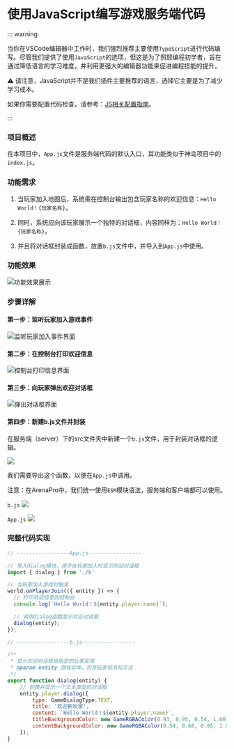 # 使用JavaScript编写游戏服务端代码


::: warning

当你在VSCode编辑器中工作时，我们强烈推荐主要使用`TypeScript`进行代码编写。尽管我们提供了使用`JavaScript`的选项，但这是为了照顾编程初学者，旨在通过降低语言的学习难度，并利用更强大的编辑器功能来促进编程技能的提升。

⚠️ 请注意，JavaScript并不是我们插件主要推荐的语言，选择它主要是为了减少学习成本。

如果你需要配置代码检查，请参考：[JS相关配置指南](/bestPractices/allowJs)。

:::

### 项目概述

在本项目中，`App.js`文件是服务端代码的默认入口，其功能类似于神岛项目中的`index.js`。

### 功能需求


1. 当玩家加入地图后，系统需在控制台输出包含玩家名称的欢迎信息：`Hello World！{玩家名称}`。

2. 同时，系统应向该玩家展示一个独特的对话框，内容同样为：`Hello World！{玩家名称}`。

3. 并且将对话框封装成函数，放置`b.js`文件中，并导入到`App.js`中使用。

### 功能效果

![功能效果展示](/QQ20241025-105839.png)

### 步骤详解

#### 第一步：监听玩家加入游戏事件

![监听玩家加入事件界面](/QQ20241025-105932.png)

#### 第二步：在控制台打印欢迎信息

![控制台打印信息界面](/QQ20241025-110039.png)

#### 第三步：向玩家弹出欢迎对话框

![弹出对话框界面](/QQ20241025-110125.png)

#### 第四步：新建b.js文件并封装

在服务端（server）下的src文件夹中新建一个`b.js`文件，用于封装对话框的逻辑。

![](/QQ20241129-120537.png)

我们需要导出这个函数，以便在`App.js`中调用。

注意：在ArenaPro中，我们统一使用`ESM`模块语法，服务端和客户端都可以使用。

`b.js`
![](/QQ20241129-120550.png)

`App.js`
![](/QQ20241129-120601.png)

### 完整代码实现

```javascript
// -----------------App.js-----------------

// 导入dialog模块，用于在玩家加入时显示欢迎对话框
import { dialog } from './b'

// 当玩家加入游戏时触发
world.onPlayerJoin(({ entity }) => {
  // 打印欢迎信息到控制台
  console.log(`Hello World！${entity.player.name}`);

  // 调用dialog函数显示欢迎对话框
  dialog(entity);
});

// -----------------b.js-----------------

/**
 * 显示欢迎对话框给指定的玩家实体
 * @param entity 游戏实体，包含玩家信息和方法
 */
export function dialog(entity) {
    // 创建并显示一个文本类型的对话框
    entity.player.dialog({
        type: GameDialogType.TEXT,
        title: '欢迎新玩家',
        content: `Hello World！${entity.player.name}`,
        titleBackgroundColor: new GameRGBAColor(0.93, 0.95, 0.54, 1.00),
        contentBackgroundColor: new GameRGBAColor(0.54, 0.68, 0.95, 1.00),
    });
}
```
